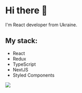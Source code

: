<h1>Hi there 👋</h1>
I'm React developer from Ukraine.

<h2>My stack:</h2>
<ul>
  <li>React</li>
  <li>Redux</li>
  <li>TypeScript</li>
  <li>NextJS</li>
  <li>Styled Components</li>
</ul>

<img src="https://github-readme-stats.vercel.app/api?username=ThisSilenceIsMine&theme=synthwave&show_icons=true&hide=stars"/>
